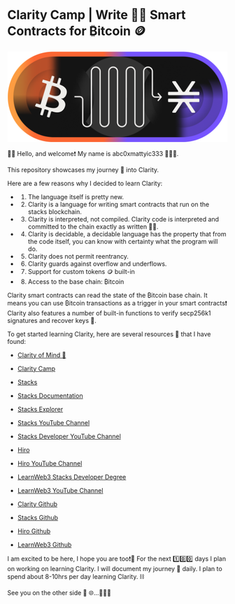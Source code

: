 # Clarity Camp | Write ✍🏻 Smart Contracts for ₿itcoin 🪙

![Bitcoin & Stacks](/assets/bitcoin_stacks.png)

👋🏻 Hello, and welcome❗️ My name is abc0xmattyic333 🙋🏼‍♂️.

This repository showcases my journey 🧭 into Clarity. 

Here are a few reasons why I decided to learn Clarity:

- 1. The language itself is pretty new.
- 2. Clarity is a language for writing smart contracts that run on the stacks blockchain.
- 3. Clarity is interpreted, not compiled. Clarity code is interpreted and committed to the chain exactly as written ✍🏻.
- 4. Clarity is decidable, a decidable language has the property that from the code itself, you can know with certainty what the program will do.
- 5. Clarity does not permit reentrancy.
- 6. Clarity guards against overflow and underflows.
- 7. Support for custom tokens 🪙 built-in
- 8. Access to the base chain: ₿itcoin

Clarity smart contracts can read the state of the ₿itcoin base chain. It means you can use ₿itcoin transactions as a trigger in your smart contracts❗️ Clarity also features a number of built-in functions to verify secp256k1 signatures and recover keys 🔑.

To get started learning Clarity, here are several resources 🌱 that I have found:

- [Clarity of Mind 🧠](https://book.clarity-lang.org/title-page.html)

- [Clarity Camp](https://learn.stacks.org/course/clarity-camp)

- [Stacks](https://www.stacks.co/)

- [Stacks Documentation](https://docs.stacks.co/concepts/clarity)

- [Stacks Explorer](https://explorer.hiro.so/?chain=mainnet)

- [Stacks YouTube Channel](https://www.youtube.com/@Stacks-btc)

- [Stacks Developer YouTube Channel](https://www.youtube.com/@Stacks-Developers)

- [Hiro](https://www.hiro.so/)

- [Hiro YouTube Channel](https://www.youtube.com/c/HiroSystems)

- [LearnWeb3 Stacks Developer Degree](https://learnweb3.io/degrees/stacks-developer-degree/)

- [LearnWeb3 YouTube Channel](https://www.youtube.com/@LearnWeb3IO)

- [Clarity Github](https://github.com/clarity-lang)

- [Stacks Github](https://github.com/stacks-network)

- [Hiro Github](https://github.com/hirosystems)

- [LearnWeb3 Github](https://github.com/LearnWeb3DAO)

I am excited to be here, I hope you are too❗️🫡
For the next 1️⃣0️⃣0️⃣ days I plan on working on learning Clarity. 
I will document my journey 🧭 daily. I plan to spend about 8-10hrs per day learning Clarity. ⛓️

See you on the other side 🛜 🌐...✌🏻🙂
